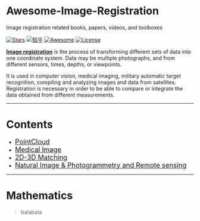 # Awesome-Image-Registration

[//]:需要更新这里的说明，例如仓库介绍，点击目录进入相应专题等。

Image registration related books, papers, videos, and toolboxes 

[![Stars](https://img.shields.io/github/stars/youngfish42/image-registration-resources.svg?color=orange)](https://github.com/youngfish42/image-registration-resources/stargazers)
[![知乎](https://img.shields.io/badge/%E7%9F%A5%E4%B9%8E-%E5%9B%BE%E5%83%8F%E9%85%8D%E5%87%84%E4%8C%87%E5%8C%97-blue)](https://zhuanlan.zhihu.com/Image-Registration) 
[![Awesome](https://awesome.re/badge-flat.svg)](https://awesome.re)
[![License](https://img.shields.io/github/license/youngfish42/image-registration-resources.svg?color=green)](https://github.com/youngfish42/image-registration-resources/blob/master/LICENSE) 

[**Image registration**](https://en.wikipedia.org/wiki/Image_registration) is the process of transforming different sets of data into one coordinate system. Data may be multiple photographs, and from different sensors, times, depths, or viewpoints.

It is used in computer vision, medical imaging, military automatic target recognition, compiling and analyzing images and data from satellites. Registration is necessary in order to be able to compare or integrate the data obtained from different measurements. 

---
# Contents
- [<font size=4>PointCloud</font>](./PointCloud) <br/> 
- [<font size=4>Medical Image</font>](./medical-Image) <br/> 
- [<font size=4>2D-3D Matching</font>](./2D-3D-matching) <br/> 
- [<font size=4>Natural Image & Photogrammetry and Remote sensing</font>](./Natural-Image&Photogrammetry-and-RemoteSensing)
---

# Mathematics
> balabala
